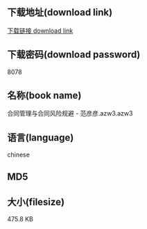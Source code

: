 ## 下载地址(download link)
[下载链接 download link](https://voluble-croquembouche-d321dc.netlify.app/?s=%E5%90%88%E5%90%8C%E7%AE%A1%E7%90%86%E4%B8%8E%E5%90%88%E5%90%8C%E9%A3%8E%E9%99%A9%E8%A7%84%E9%81%BF+-+%E8%8C%83%E5%BD%A6%E5%BD%A6.azw3)

## 下载密码(download password)
8078

## 名称(book name)
合同管理与合同风险规避 - 范彦彦.azw3.azw3

## 语言(language)
chinese

## MD5


## 大小(filesize)
475.8 KB
